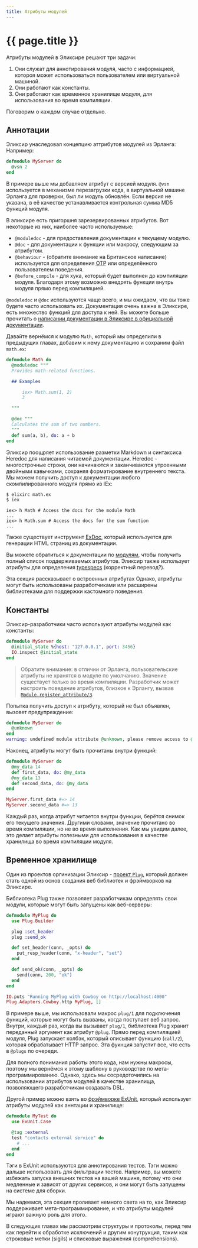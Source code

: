 ```yaml
---
title: Атрибуты модулей
---
```


# {{ page.title }}

Атрибуты модулей в Эликсире решают три задачи:

1. Они служат для аннотирования модуля, часто с информацией, котороя может использоваться пользователем или виртуальной машиной.
2. Они работают как константы.
3. Они работают как временное хранилище модуля, для использования во время компиляции.

Поговорим о каждом случае отдельно.

## Аннотации

Эликсир унаследовал концепцию аттрибутов модулей из Эрланга: Например:

```elixir
defmodule MyServer do
  @vsn 2
end
```

В примере выше мы добавляем атрибут с версией модуля. `@vsn` используется в механизме перезагрузки кода, в виртуальной машине Эрланга для проверки, был ли модуль обновлён. Если версия не указана, в её качестве устанавливается контрольная сумма MD5 функций модуля.

В эликсире есть пригоршня зарезервированных атрибутов. Вот некоторые из них, наиболее часто используемые:

* `@moduledoc` - для предоставления документации к текущему модулю.
* `@doc` - для документации к функции или макросу, следующим за атрибутом.
* `@behaviour` - (обратите внимание на Британское написание) используется для определения <abbr title="Open Telecom Platform">OTP</abbr> или определённого пользователем поведения.
* `@before_compile` - для хука, который будет выполнен до компиляции модуля. Благодаря этому возможно внедрять функции внутрь модуля прямо перед компиляцией.

`@moduledoc` и `@doc` используются чаще всего, и мы ожидаем, что вы тоже будете часто использовать их. Документация очень важна в Эликсире, есть множество функций для доступа к ней. Вы можете больше прочитать о [написании документации в Эликсире в официальной документации](https://hexdocs.pm/elixir/writing-documentation.html).

Давайте вернёмся к модулю `Math`, который мы определили в предыдущих главах, добавим к нему документацию и сохраним файл `math.ex`:

```elixir
defmodule Math do
  @moduledoc """
  Provides math-related functions.

  ## Examples

      iex> Math.sum(1, 2)
      3

  """

  @doc """
  Calculates the sum of two numbers.
  """
  def sum(a, b), do: a + b
end
```

Эликсир поощряет использование разметки Markdown и синтаксиса Heredoc для написания читаемой документации. Heredoc - многострочные строки, они начинаются и заканчиваются утроенными двойными кавычками, сохраняя форматирование внутреннего текста. Мы можем получить доступ к документации любого скомпилированного модуля прямо из IEx:

```bash
$ elixirc math.ex
$ iex
```

```iex
iex> h Math # Access the docs for the module Math
...
iex> h Math.sum # Access the docs for the sum function
...
```

Также существует инструмент [ExDoc](https://github.com/elixir-lang/ex_doc), который используется для генерации HTML страниц из документации.

Вы можете обратиться к документации по [модулям](https://hexdocs.pm/elixir/Module.html), чтобы получить полный список поддерживаемых атрибутов. Эликсир также использует атрибуты для определения [typespecs](/getting-started/typespecs-and-behaviours.html) (корректный перевод?).

Эта секция рассказывает о встроенных атрибутах Однако, атрибуты могут быть использованы разработчиками или расширены библиотеками для поддержки кастомного поведения.

## Константы

Эликсир-разработчики часто используют атрибуты модулей как константы:

```elixir
defmodule MyServer do
  @initial_state %{host: "127.0.0.1", port: 3456}
  IO.inspect @initial_state
end
```

> Обратите внимание: в отличии от Эрланга, пользовательские атрибуты не хранятся в модуле по умолчанию. Значение существует только во время компиляции. Разработчик может настроить поведение атрибутов, близкое к Эрлангу, вызвав [`Module.register_attribute/3`](https://hexdocs.pm/elixir/Module.html#register_attribute/3).

Попытка получить доступ к атрибуту, который не был объявлен, вызовет предупреждение:

```elixir
defmodule MyServer do
  @unknown
end
warning: undefined module attribute @unknown, please remove access to @unknown or explicitly set it before access
```

Наконец, атрибуты могут быть прочитаны внутри функций:

```elixir
defmodule MyServer do
  @my_data 14
  def first_data, do: @my_data
  @my_data 13
  def second_data, do: @my_data
end

MyServer.first_data #=> 14
MyServer.second_data #=> 13
```

Каждый раз, когда атрибут читается внутри функции, берётся снимок его текущего значения. Другими словами, значение прочитано во время компиляции, но не во время выполнения. Как мы увидим далее, это делает атрибуты полезными для использования в качестве хранилища во время компиляции модуля.

## Временное хранилище

Один из проектов оргинизации Эликсир - [проект `Plug`](https://github.com/elixir-lang/plug), который должен стать одной из основ создания веб библиотек и фрэймворков на Эликсире.

Библиотека Plug также позволяет разработчикам определять свои модули, которые могут быть запущены как веб-серверы:

```elixir
defmodule MyPlug do
  use Plug.Builder

  plug :set_header
  plug :send_ok

  def set_header(conn, _opts) do
    put_resp_header(conn, "x-header", "set")
  end

  def send_ok(conn, _opts) do
    send(conn, 200, "ok")
  end
end

IO.puts "Running MyPlug with Cowboy on http://localhost:4000"
Plug.Adapters.Cowboy.http MyPlug, []
```

В примере выше, мы использовали макрос `plug/1` для подключения функций, которые могут быть вызваны, когда поступает веб запрос. Внутри, каждый раз, когда вы вызывает `plug/1`, библиотека Plug хранит переданный аргумент как атрибут `@plug`. Прямо перед компиляцией модуля, Plug запускает колбэк, который описывает функцию (`call/2`), которая обрабатывает HTTP запрос. Эта фукнция запустит все, что есть в `@plugs` по очереди.

Для полного понимания работы этого кода, нам нужны макросы, поэтому мы вернёмся к этому шаблону в руководстве по мета-программированию. Однако, здесь мы сосредоточились на использовании атрибутов модулей в качестве хранилища, позволяющего разработчикам создавать DSL.

Другой пример можно взять во [фрэймворке ExUnit](https://hexdocs.pm/ex_unit/), который использует атрибуты модулей как аннтации и хранилище:

```elixir
defmodule MyTest do
  use ExUnit.Case

  @tag :external
  test "contacts external service" do
    # ...
  end
end
```

Тэги в ExUnit используются для аннотирования тестов. Тэги можно дальше использовать для фильтрации тестов. Например, вы можете избежать запуска внешних тестов на вашей машине, потому что они медленные и зависят от других сервисов, и они могут быть запущены на системе для сборки.

Мы надеемся, эта секция проливает немного света на то, как Эликсир поддерживает мета-программирование, и что атрибуты модулей играют важную роль для этого.

В следующих главах мы рассмотрим структуры и протоколы, перед тем как перейти к обработке исключений и другим конутрукция, таким как строковые метки (sigils) и списковые выражения (comprehensions).